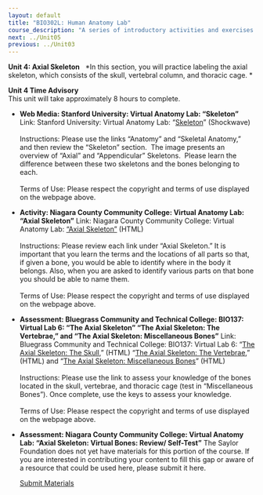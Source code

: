 ```yaml
---
layout: default
title: "BIO302L: Human Anatomy Lab"
course_description: "A series of introductory activities and exercises that explore human anatomy. Lab topics include: anatomical terms, histology, bones, muscles, eye and ear anatomy, respiratory system anatomy, and various dissections including the brain, heart, urinary system, reproductive system, and digestive system."
next: ../Unit05
previous: ../Unit03
---
```

**Unit 4: Axial Skeleton** <span id="4"></span> 
*In this section, you will practice labeling the axial skeleton, which
consists of the skull, vertebral column, and thoracic cage. *

**Unit 4 Time Advisory**  
This unit will take approximately 8 hours to complete.

-   **Web Media: Stanford University: Virtual Anatomy Lab: “Skeleton”**
    Link: Stanford University: Virtual Anatomy Lab:
    “[Skeleton](http://virtuallabs.stanford.edu/demo/)” (Shockwave)  
        
     Instructions: Please use the links “Anatomy” and “Skeletal
    Anatomy,” and then review the “Skeleton” section.  The image
    presents an overview of “Axial” and “Appendicular” Skeletons. 
    Please learn the difference between these two skeletons and the
    bones belonging to each.  
        
     Terms of Use: Please respect the copyright and terms of use
    displayed on the webpage above.

-   **Activity: Niagara County Community College: Virtual Anatomy Lab:
    “Axial Skeleton”**
    Link: Niagara County Community College: Virtual Anatomy Lab: [“Axial
    Skeleton”](http://www.niagaracc.suny.edu/academics/shm/val/axial.html)
    (HTML)  
        
     Instructions: Please review each link under “Axial Skeleton.” It is
    important that you learn the terms and the locations of all parts so
    that, if given a bone, you would be able to identify where in the
    body it belongs. Also, when you are asked to identify various parts
    on that bone you should be able to name them.  
        
     Terms of Use: Please respect the copyright and terms of use
    displayed on the webpage above.

-   **Assessment: Bluegrass Community and Technical College: BIO137:
    Virtual Lab 6: “The Axial Skeleton” “The Axial Skeleton: The
    Vertebrae,” and “The Axial Skeleton: Miscellaneous Bones”**
    Link: Bluegrass Community and Technical College: BIO137: Virtual Lab
    6: “[The Axial Skeleton: The
    Skull](http://district.bluegrass.kctcs.edu/rmccane0001/shared_files/bio137website/BIO137/137Lab6/Lab6Skull.html),”
    (HTML) “[The Axial Skeleton: The
    Vertebrae](http://district.bluegrass.kctcs.edu/rmccane0001/shared_files/bio137website/BIO137/137Lab6/Lab6Vertebrae.html),”
    (HTML) and “[The Axial Skeleton: Miscellaneous
    Bones](http://district.bluegrass.kctcs.edu/rmccane0001/shared_files/bio137website/BIO137/137Lab6/Lab6MiscBones.html)”
    (HTML)  
        
     Instructions: Please use the link to assess your knowledge of the
    bones located in the skull, vertebrae, and thoracic cage (test in
    “Miscellaneous Bones”). Once complete, use the keys to assess your
    knowledge.  
        
     Terms of Use: Please respect the copyright and terms of use
    displayed on the webpage above. 

-   **Assessment: Niagara County Community College: Virtual Anatomy Lab:
    “Axial Skeleton: Virtual Bones: Review/ Self-Test”**
    The Saylor Foundation does not yet have materials for this portion
    of the course. If you are interested in contributing your content to
    fill this gap or aware of a resource that could be used here, please
    submit it here.

    [Submit Materials](/contribute/)


